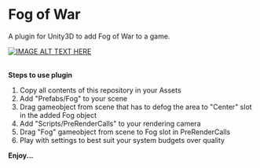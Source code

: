 # Fog of War
A plugin for Unity3D to add Fog of War to a game.

[![IMAGE ALT TEXT HERE](https://img.youtube.com/vi/XFs8cucJ764/0.jpg)](https://www.youtube.com/watch?v=XFs8cucJ764)

<br>
<b>Steps to use plugin</b><br>
<ol>
  <li>Copy all contents of this repository in your Assets</li>
  <li>Add "Prefabs/Fog" to your scene</li>
  <li>Drag gameobject from scene that has to defog the area to "Center" slot in the added Fog object</li>
  <li>Add "Scripts/PreRenderCalls" to your rendering camera</li>
  <li>Drag "Fog" gameobject from scene to Fog slot in PreRenderCalls</li>
  <li>Play with settings to best suit your system budgets over quality</li>  
</ol>

<b>Enjoy...</b>
